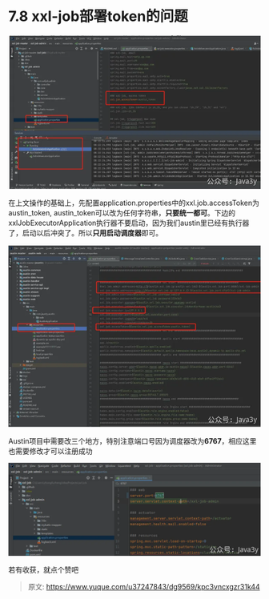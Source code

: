 # 7.8 xxl-job部署token的问题

![1684812739643-22e8fe95-bad7-4170-b05d-b801f9918dd6.png](./img/I7XSfjUVDPwMpljj/1684812739643-22e8fe95-bad7-4170-b05d-b801f9918dd6-272703.webp)

在上文操作的基础上，先配置application.properties中的xxl.job.accessToken为austin_token, austin_token可以改为任何字符串，**只要统一都可**。下边的xxlJobExecutorApplication执行器不要启动，因为我们austin里已经有执行器了，启动以后冲突了。所以**只用启动调度器**即可。

![1684812767602-452d6581-5210-4369-a3fc-ee9392da14d9.png](./img/I7XSfjUVDPwMpljj/1684812767602-452d6581-5210-4369-a3fc-ee9392da14d9-186615.webp)

Austin项目中需要改三个地方，特别注意端口号因为调度器改为**6767**，相应这里也需要修改才可以注册成功

![1684813704247-0680dc5f-a66b-41e0-a7b9-50b8a72f58a7.png](./img/I7XSfjUVDPwMpljj/1684813704247-0680dc5f-a66b-41e0-a7b9-50b8a72f58a7-630374.webp)

若有收获，就点个赞吧

 


> 原文: <https://www.yuque.com/u37247843/dg9569/kpc3vncxgzr31k44>